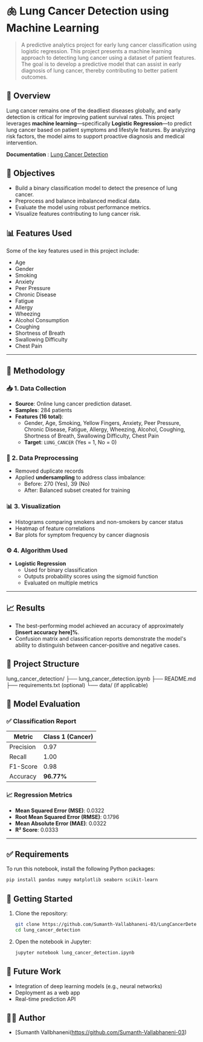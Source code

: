 # 🫁 Lung Cancer Detection using Machine Learning

> A predictive analytics project for early lung cancer classification using logistic regression.
> This project presents a machine learning approach to detecting lung cancer using a dataset of patient features. The goal is to develop a predictive model that can assist in early diagnosis of lung cancer, thereby contributing to better patient outcomes.

## 📌 Overview

Lung cancer remains one of the deadliest diseases globally, and early detection is critical for improving patient survival rates. This project leverages **machine learning**—specifically **Logistic Regression**—to predict lung cancer based on patient symptoms and lifestyle features. By analyzing risk factors, the model aims to support proactive diagnosis and medical intervention.

**Documentation** : [Lung Cancer Detection](https://www.dropbox.com/scl/fi/hfo7qwd4yjj1vhxvdzevu/LungCancerDetection.pdf?rlkey=dbqtq7zicaw92m6wqp8sx9y0s&st=wh77t006&dl=0)

## 🎯 Objectives

- Build a binary classification model to detect the presence of lung cancer.
- Preprocess and balance imbalanced medical data.
- Evaluate the model using robust performance metrics.
- Visualize features contributing to lung cancer risk.

## 📊 Features Used

Some of the key features used in this project include:

- Age
- Gender
- Smoking
- Anxiety
- Peer Pressure
- Chronic Disease
- Fatigue
- Allergy
- Wheezing
- Alcohol Consumption
- Coughing
- Shortness of Breath
- Swallowing Difficulty
- Chest Pain

---
## 🧠 Methodology

### 📥 1. Data Collection
- **Source**: Online lung cancer prediction dataset.
- **Samples**: 284 patients
- **Features (16 total)**:
  - Gender, Age, Smoking, Yellow Fingers, Anxiety, Peer Pressure, Chronic Disease, Fatigue, Allergy, Wheezing, Alcohol, Coughing, Shortness of Breath, Swallowing Difficulty, Chest Pain
  - **Target**: `LUNG_CANCER` (Yes = 1, No = 0)

### 🧹 2. Data Preprocessing
- Removed duplicate records
- Applied **undersampling** to address class imbalance:
  - Before: 270 (Yes), 39 (No)
  - After: Balanced subset created for training

### 📊 3. Visualization
- Histograms comparing smokers and non-smokers by cancer status
- Heatmap of feature correlations
- Bar plots for symptom frequency by cancer diagnosis

### ⚙️ 4. Algorithm Used
- **Logistic Regression**
  - Used for binary classification
  - Outputs probability scores using the sigmoid function
  - Evaluated on multiple metrics

---

## 📈 Results

- The best-performing model achieved an accuracy of approximately **[insert accuracy here]%**.
- Confusion matrix and classification reports demonstrate the model's ability to distinguish between cancer-positive and negative cases.

## 📁 Project Structure


lung\_cancer\_detection/
├── lung\_cancer\_detection.ipynb
├── README.md
├── requirements.txt (optional)
└── data/ (if applicable)



## 🧪 Model Evaluation

### ✅ Classification Report

| Metric       | Class 1 (Cancer) |
|--------------|------------------|
| Precision    | 0.97             |
| Recall       | 1.00             |
| F1-Score     | 0.98             |
| Accuracy     | **96.77%**       |

### 📈 Regression Metrics

- **Mean Squared Error (MSE)**: 0.0322  
- **Root Mean Squared Error (RMSE)**: 0.1796  
- **Mean Absolute Error (MAE)**: 0.0322  
- **R² Score**: 0.0333  

---

## ✅ Requirements

To run this notebook, install the following Python packages:

```bash
pip install pandas numpy matplotlib seaborn scikit-learn
````

## 🚀 Getting Started

1. Clone the repository:

   ```bash
   git clone https://github.com/Sumanth-Vallabhaneni-03/LungCancerDetection.git
   cd lung_cancer_detection
   ```

2. Open the notebook in Jupyter:

   ```bash
   jupyter notebook lung_cancer_detection.ipynb
   ```

## 📌 Future Work

* Integration of deep learning models (e.g., neural networks)
* Deployment as a web app
* Real-time prediction API

## 🧑‍💻 Author

* [Sumanth Vallbhaneni(https://github.com/Sumanth-Vallabhaneni-03)









